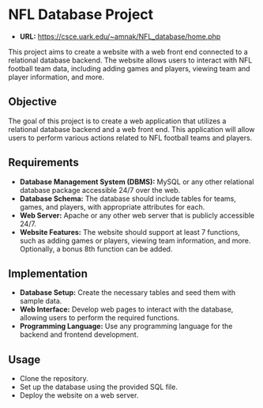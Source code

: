# NFL Database Project
- **URL:** https://csce.uark.edu/~amnak/NFL_database/home.php 

This project aims to create a website with a web front end connected to a relational database backend. The website allows users to interact with NFL football team data, including adding games and players, viewing team and player information, and more.

## Objective
The goal of this project is to create a web application that utilizes a relational database backend and a web front end. This application will allow users to perform various actions related to NFL football teams and players.

## Requirements
- **Database Management System (DBMS):** MySQL or any other relational database package accessible 24/7 over the web.
- **Database Schema:** The database should include tables for teams, games, and players, with appropriate attributes for each.
- **Web Server:** Apache or any other web server that is publicly accessible 24/7.
- **Website Features:** The website should support at least 7 functions, such as adding games or players, viewing team information, and more. Optionally, a bonus 8th function can be added.

## Implementation
- **Database Setup:** Create the necessary tables and seed them with sample data.
- **Web Interface:** Develop web pages to interact with the database, allowing users to perform the required functions.
- **Programming Language:** Use any programming language for the backend and frontend development.

## Usage
- Clone the repository.
- Set up the database using the provided SQL file.
- Deploy the website on a web server.



